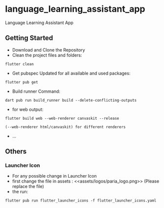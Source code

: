 # language_learning_assistant_app

Language Learning Assistant App

## Getting Started

- Download and Clone the Repository
- Clean the project files and folders:
```
flutter clean
```

- Get pubspec Updated for all available and used packages:
```
flutter pub get
```

- Build runner Command:
```
dart pub run build_runner build --delete-conflicting-outputs
```

- for web output:
```
flutter build web --web-renderer canvaskit --release
```
```
(--web-renderer html/canvaskit) for different renderers
```
- ...


## Others
### Launcher Icon
- For any possible change in Launcher Icon
- first change the file in assets : <<assets/logos/paria_logo.png>> (Please replace the file)
- the run:
```
flutter pub run flutter_launcher_icons -f flutter_launcher_icons.yaml
```
